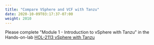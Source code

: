 ```yaml
---
title: "Compare VSphere and VCF with Tanzu"
date: 2020-10-09T03:17:37-07:00
weight: 2010
---
```

Please complete "Module 1 - Introduction to vSphere with Tanzu" in the Hands-on-lab [HOL-2113 vSphere with Tanzu](http://labs.hol.vmware.com/HOL/catalogs/lab/7811)
